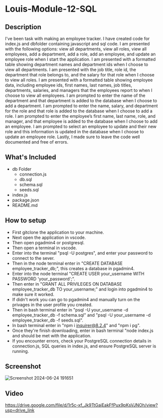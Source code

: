 # Louis-Module-12-SQL
## Description
I've been task with making an employee tracker. I have created code for index.js and dbfolder containing javascript and sql code.
I am presented with the following options: view all departments, view all roles, view all employees, add a department, add a role, add an employee, and update an employee role when I start the application.
I am presented with a formatted table showing department names and department ids when I choose to view all departments.
I am presented with the job title, role id, the department that role belongs to, and the salary for that role when I choose to view all roles.
I am presented with a formatted table showing employee data, including employee ids, first names, last names, job titles, departments, salaries, and managers that the employees report to when I choose to view all employees.
I am prompted to enter the name of the department and that department is added to the database when I choose to add a department.
I am prompted to enter the name, salary, and department for the role and that role is added to the database when I choose to add a role.
I am prompted to enter the employee’s first name, last name, role, and manager, and that employee is added to the database when I choose to add an employee.
I am prompted to select an employee to update and their new role and this information is updated in the database when I choose to update an employee role.
Lastly, I made sure to leave the code well documented and free of errors.

## What's Included
* db Folder
    * connection.js
    * db.sql
    * schema.sql
    * seeds.sql
* index.js
* package.json
* README.md
  
## How to setup
* First gitclone the application to your machine.
* Next open the application in vscode.
* Then open pgadmin4 or postgresql.
* Then open a terminal in vscode.
* Enter into the terminal "psql -U postgres", and enter your password to connect to the sever.
* Then in the node terminal enter in "CREATE DATABASE employee_tracker_db;", this creates a database in pgadmin4.
* Enter into the node terminal "CREATE USER your_username WITH PASSWORD 'your_password';".
* Then enter in "GRANT ALL PRIVILEGES ON DATABASE employee_tracker_db TO your_username;" and login into pgadmin4 to make sure it worked.
* If didn't work you can go to pgadmin4 and manually turn on the privages in the user profile you created.
* Then in bash terminal enter in "psql -U your_username -d employee_tracker_db -f schema.sql" and "psql -U your_username -d employee_tracker_db -f seeds.sql".
* In bash terminal enter in "npm i inquirer@8.2.4" and "npm i pg".
* Once they're finish downloading, enter in bash terminal "node index.js and should be met with the application.
* If you encounter errors, check your PostgreSQL connection details in connection.js, SQL queries in index.js, and ensure PostgreSQL server is running.

## Screenshot
![Screenshot 2024-06-24 191651](https://github.com/Dark-N-Oak/Louis-Module-12-SQL/assets/163933013/c81fa3ac-69b8-4dc4-b25f-54f41e427b40)
## Video
https://drive.google.com/file/d/1r5c-xf_Jk9TtGajEakFfPux9pKsVJNOh/view?usp=drive_link
